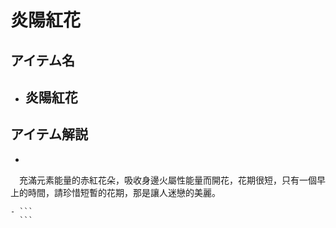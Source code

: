 # 炎陽紅花
## アイテム名
 - 炎陽紅花
   - 

## アイテム解説
 - ```
 　充滿元素能量的赤紅花朵，吸收身邊火屬性能量而開花，花期很短，只有一個早上的時間，請珍惜短暫的花期，那是讓人迷戀的美麗。 
   ```
   - ```
     ```
